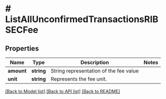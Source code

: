 # # ListAllUnconfirmedTransactionsRIBSECFee

## Properties

Name | Type | Description | Notes
------------ | ------------- | ------------- | -------------
**amount** | **string** | String representation of the fee value |
**unit** | **string** | Represents the fee unit. |

[[Back to Model list]](../../README.md#models) [[Back to API list]](../../README.md#endpoints) [[Back to README]](../../README.md)
